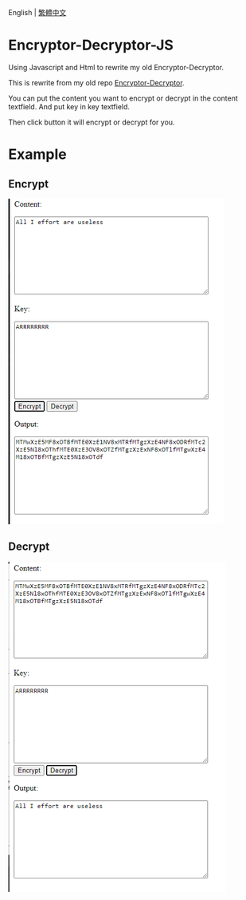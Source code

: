 English | [繁體中文](README_TCH.md)

# Encryptor-Decryptor-JS
Using Javascript and Html to rewrite my old Encryptor-Decryptor.

This is rewrite from my old repo [Encryptor-Decryptor](https://github.com/JingShing/Encryptor-Decryptor).

You can put the content you want to encrypt or decrypt in the content textfield. And put key in key textfield.

Then click button it will encrypt or decrypt for you.

# Example
## Encrypt
![Encrypt](image/encrypt.png)
## Decrypt
![Encrypt](image/decrypt.png)
